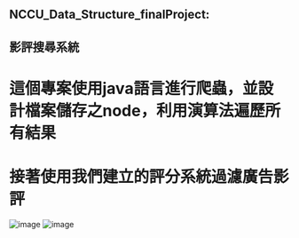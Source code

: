 ## NCCU_Data_Structure_finalProject: 
## 影評搜尋系統
# 這個專案使用java語言進行爬蟲，並設計檔案儲存之node，利用演算法遍歷所有結果
# 接著使用我們建立的評分系統過濾廣告影評

![image](https://github.com/Boleefat/NCCU_Data_Structure_finalProject/assets/79631046/93f5a234-c82f-4cb1-b4d5-75f00d7a3568)
![image](https://github.com/Boleefat/NCCU_Data_Structure_finalProject/assets/79631046/035af38b-c24a-430b-b6db-70b95db5f1b6)
